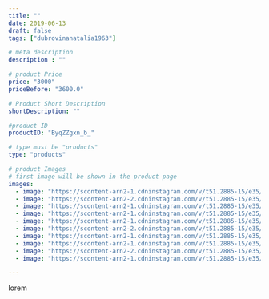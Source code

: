```yaml
---
title: ""
date: 2019-06-13
draft: false
tags: ["dubrovinanatalia1963"]

# meta description
description : ""

# product Price
price: "3000"
priceBefore: "3600.0"

# Product Short Description
shortDescription: ""

#product ID
productID: "ByqZZgxn_b_"

# type must be "products"
type: "products"

# product Images
# first image will be shown in the product page
images:
  - image: "https://scontent-arn2-1.cdninstagram.com/v/t51.2885-15/e35/61764085_216728535972795_4190079743228379807_n.jpg?_nc_ht=scontent-arn2-1.cdninstagram.com&_nc_cat=103&_nc_ohc=xsHbJxjqv5UAX9wF-pe&se=7&tp=1&oh=5d6eb3b7e77816ad6e2b177d7dc44925&oe=606067BC&ig_cache_key=MjA2NTU3NTA4MDM0MDk2MDIyNg%3D%3D.2"
  - image: "https://scontent-arn2-2.cdninstagram.com/v/t51.2885-15/e35/62462094_470426773694189_3410036765697720208_n.jpg?_nc_ht=scontent-arn2-2.cdninstagram.com&_nc_cat=105&_nc_ohc=bV5o4BOSEeUAX9tUvp-&se=7&tp=1&oh=75305aa028b66ae9bce206f337adbd74&oe=605E8381&ig_cache_key=MjA2NTU3NTA4MDMxNTcxNjg4NQ%3D%3D.2"
  - image: "https://scontent-arn2-1.cdninstagram.com/v/t51.2885-15/e35/62105970_414147485839170_613799383797204808_n.jpg?_nc_ht=scontent-arn2-1.cdninstagram.com&_nc_cat=106&_nc_ohc=-Cjcpkji_fIAX_GmaGN&tp=1&oh=b1e15fb21d7f13b23d7d185b5e394070&oe=60614A20&ig_cache_key=MjA2NTU3NTA4MDM0OTI5Mzg4Mg%3D%3D.2"
  - image: "https://scontent-arn2-1.cdninstagram.com/v/t51.2885-15/e35/62119694_148361762969886_1913445710580873947_n.jpg?_nc_ht=scontent-arn2-1.cdninstagram.com&_nc_cat=106&_nc_ohc=3j2dCjuKbVIAX-Qar66&se=8&tp=1&oh=5ed0e923f18801610fc09ac0e3e01879&oe=605FFABC&ig_cache_key=MjA2NTU3NTA4MDM0OTE1NjkwMw%3D%3D.2"
  - image: "https://scontent-arn2-1.cdninstagram.com/v/t51.2885-15/e35/61772938_2271374886510699_6891655821988414938_n.jpg?_nc_ht=scontent-arn2-1.cdninstagram.com&_nc_cat=103&_nc_ohc=1PKjgGXT1fcAX9bvLU5&se=7&tp=1&oh=c00c823e7d4d7a507cbe4115a1bab5bf&oe=605FB6A7&ig_cache_key=MjA2NTU3NTA4MDM1NzY0MzE4MA%3D%3D.2"
  - image: "https://scontent-arn2-2.cdninstagram.com/v/t51.2885-15/e35/61740857_2022142177889820_2364091878952200798_n.jpg?_nc_ht=scontent-arn2-2.cdninstagram.com&_nc_cat=100&_nc_ohc=qBwJbvpdTHYAX_C9kBc&se=7&tp=1&oh=dd22cb961952b06176a45278a1530d43&oe=6060AB05&ig_cache_key=MjA2NTU3NTA4MDM1Nzc2MjY0OQ%3D%3D.2"
  - image: "https://scontent-arn2-1.cdninstagram.com/v/t51.2885-15/e35/62003260_408888503172734_5740652512506493114_n.jpg?_nc_ht=scontent-arn2-1.cdninstagram.com&_nc_cat=102&_nc_ohc=9ZGVea2Ga-UAX_NbtPJ&se=7&tp=1&oh=12a0a3efd3434a9ba4a432aae17427fc&oe=605FBDC5&ig_cache_key=MjA2NTU3NTA4MDM3NDMzMDE0OQ%3D%3D.2"
  - image: "https://scontent-arn2-1.cdninstagram.com/v/t51.2885-15/e35/62150853_175200956829246_3849609511623729766_n.jpg?_nc_ht=scontent-arn2-1.cdninstagram.com&_nc_cat=106&_nc_ohc=_YCgnnl-ruIAX_27J9o&se=7&tp=1&oh=eb9d8460625d178fdd13b0e20bb937ae&oe=605F6DF3&ig_cache_key=MjA2NTU3NTA4MDMyNDE0MTYzOQ%3D%3D.2"
  - image: "https://scontent-arn2-2.cdninstagram.com/v/t51.2885-15/e35/62482825_1340624239421321_8754624137754867280_n.jpg?_nc_ht=scontent-arn2-2.cdninstagram.com&_nc_cat=105&_nc_ohc=pKd1OW-xJW4AX9i7hKi&se=7&tp=1&oh=c7cb3b349595dd53cddce52b49d85c52&oe=60608A22&ig_cache_key=MjA2NTU3NTA4MDMwNzI1MzcwMw%3D%3D.2"
  - image: "https://scontent-arn2-1.cdninstagram.com/v/t51.2885-15/e35/64402744_168424554175459_6733760144468625360_n.jpg?_nc_ht=scontent-arn2-1.cdninstagram.com&_nc_cat=107&_nc_ohc=t_37Ssc8rIMAX95DEvu&tp=1&oh=520b016e36decf2584836c1e93a4feca&oe=605FD461&ig_cache_key=MjA2NTU3NTA4MDMzMjU2OTQ3NQ%3D%3D.2"

---
```

lorem

